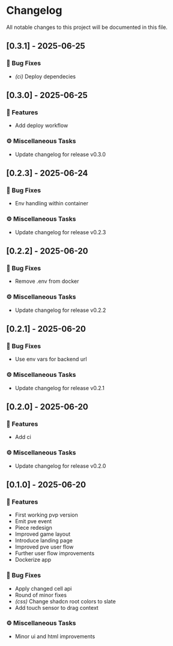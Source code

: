 # Changelog

All notable changes to this project will be documented in this file.

## [0.3.1] - 2025-06-25

### 🐛 Bug Fixes

- *(ci)* Deploy dependecies

## [0.3.0] - 2025-06-25

### 🚀 Features

- Add deploy workflow

### ⚙️ Miscellaneous Tasks

- Update changelog for release v0.3.0

## [0.2.3] - 2025-06-24

### 🐛 Bug Fixes

- Env handling within container

### ⚙️ Miscellaneous Tasks

- Update changelog for release v0.2.3

## [0.2.2] - 2025-06-20

### 🐛 Bug Fixes

- Remove .env from docker

### ⚙️ Miscellaneous Tasks

- Update changelog for release v0.2.2

## [0.2.1] - 2025-06-20

### 🐛 Bug Fixes

- Use env vars for backend url

### ⚙️ Miscellaneous Tasks

- Update changelog for release v0.2.1

## [0.2.0] - 2025-06-20

### 🚀 Features

- Add ci

### ⚙️ Miscellaneous Tasks

- Update changelog for release v0.2.0

## [0.1.0] - 2025-06-20

### 🚀 Features

- First working pvp version
- Emit pve event
- Piece redesign
- Improved game layout
- Introduce landing page
- Improved pve user flow
- Further user flow improvements
- Dockerize app

### 🐛 Bug Fixes

- Apply changed cell api
- Round of minor fixes
- *(css)* Change shadcn root colors to slate
- Add touch sensor to drag context

### ⚙️ Miscellaneous Tasks

- Minor ui and html improvements

<!-- generated by git-cliff -->
